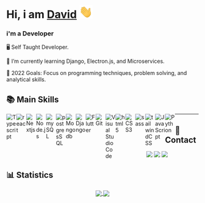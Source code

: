 #  Hi, i am [David][website] <img src="https://raw.githubusercontent.com/ABSphreak/ABSphreak/master/gifs/Hi.gif" width="35px">


<h3><p>i'm a <strong>Developer</strong></p></h3>
<p>🖥️ Self Taught Developer.</p>
<p>🌱 I’m currently learning Django, Electron.js, and Microservices.</p>
<p>🥅 2022 Goals: Focus on programming techniques, problem solving, and analytical skills.</p>

## 📚 Main Skills


<img align="left" alt="Typescript" width="26px" src="https://raw.githubusercontent.com/davi38/davi38/main/images/ts.png" />
<img align="left" alt="react" width="26px" src="https://raw.githubusercontent.com/davi38/davi38/main/images/react.png" />
<img align="left" alt="Nextjs" width="26px" src="https://raw.githubusercontent.com/davi38/davi38/main/images/next_logo.png" />
<img align="left" alt="Node.js" width="26px" src="https://raw.githubusercontent.com/davi38/davi38/main/images/nodejs.png" />
<img align="left" alt="mySQL" width="26px" src="https://raw.githubusercontent.com/davi38/davi38/main/images/mySQL2.png" />
<img align="left" alt="postgresSQL" width="26px" src="https://raw.githubusercontent.com/davi38/davi38/main/images/postgresSQL.png" />
<img align="left" alt="Mongodb" width="26px" src="https://raw.githubusercontent.com/davi38/davi38/main/images/mongodb.png" />
<img align="left" alt="Django" width="26px" src="https://raw.githubusercontent.com/davi38/davi38/main/images/django.png" />
<img align="left" alt="Flutter" width="26px" src="https://raw.githubusercontent.com/davi38/davi38/main/images/flutter.png" />
<img align="left" alt="Git" width="26px" src="https://raw.githubusercontent.com/davi38/davi38/main/images/git.png" />
<img align="left" alt="Visual Studio Code" width="26px" src="https://raw.githubusercontent.com/davi38/davi38/main/images/visual-studio-code.png" />
<img align="left" alt="html5" width="26px" src="https://raw.githubusercontent.com/davi38/davi38/main/images/html.png" />
<img align="left" alt="CSS3" width="26px" src="https://raw.githubusercontent.com/davi38/davi38/main/images/css.png" />
<img align="left" alt="sass" width="26px" src="https://raw.githubusercontent.com/davi38/davi38/main/images/sass.png" />
<img align="left" alt="tailwindCSS" width="26px" src="https://raw.githubusercontent.com/davi38/davi38/main/images/tailwindCSS.png" />
<img align="left" alt="JavaScript" width="26px" src="https://raw.githubusercontent.com/davi38/davi38/main/images/javascript.png" />
<img align="left" alt="Python" width="26px" src="https://raw.githubusercontent.com/davi38/davi38/main/images/python.png" />
</div>
<hr />

## 📱 Contact
<div align="center">
  <a href= "https://www.linkedin.com/in/davialvesoliveira" target="_blank"><img src="https://img.shields.io/badge/-LinkedIn-%230077B5?style=for-the-badge&logo=linkedin&logoColor=white" target="_blank"></a>
  <a href = "https://twitter.com/DaviAlvesOli" target="_blank"><img src="https://img.shields.io/badge/twitter-0054F7?style=for-the-badge&logo=twiter&logoColor=white" target="_blank"></a>
  <a href = "mailto:davi3alves@gmail.com"><img src="https://img.shields.io/badge/-Gmail-%23333?style=for-the-badge&logo=gmail&logoColor=white" target="_blank"></a>
</div>

## 📊 Statistics
  <div align="center">
<a href="https://github.com/anuraghazra/github-readme-stats">
  <img align="center" src="https://github-readme-stats.vercel.app/api/top-langs/?username=davi38&layout=compact&theme=radical&hide_border=true" />
</a>
<a href="https://git.io/streak-stats">
  <img align="center" src="https://github-readme-streak-stats.herokuapp.com?user=davi38&theme=radical&hide_border=true&date_format=j%20M%5B%20Y%5D" />
</a>
  </div>

[website]: https://davi38.github.io/
